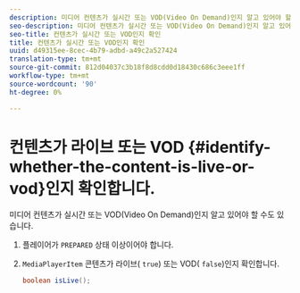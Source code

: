 ```yaml
---
description: 미디어 컨텐츠가 실시간 또는 VOD(Video On Demand)인지 알고 있어야 할 수도 있습니다.
seo-description: 미디어 컨텐츠가 실시간 또는 VOD(Video On Demand)인지 알고 있어야 할 수도 있습니다.
seo-title: 컨텐츠가 실시간 또는 VOD인지 확인
title: 컨텐츠가 실시간 또는 VOD인지 확인
uuid: d49315ee-8cec-4b79-adbd-a49c2a527424
translation-type: tm+mt
source-git-commit: 812d04037c3b18f8d8cdd0d18430c686c3eee1ff
workflow-type: tm+mt
source-wordcount: '90'
ht-degree: 0%

---
```



# 컨텐츠가 라이브 또는 VOD {#identify-whether-the-content-is-live-or-vod}인지 확인합니다.

미디어 컨텐츠가 실시간 또는 VOD(Video On Demand)인지 알고 있어야 할 수도 있습니다.

1. 플레이어가 `PREPARED` 상태 이상이어야 합니다.
1. `MediaPlayerItem` 콘텐츠가 라이브( `true`) 또는 VOD( `false`)인지 확인합니다.

   ```java
   boolean isLive();
   ```
